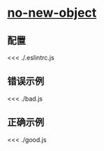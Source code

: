 # [no-new-object](https://eslint.org/docs/rules/no-new-object)

## 配置

<<< ./.eslintrc.js

## 错误示例

<<< ./bad.js

## 正确示例

<<< ./good.js
